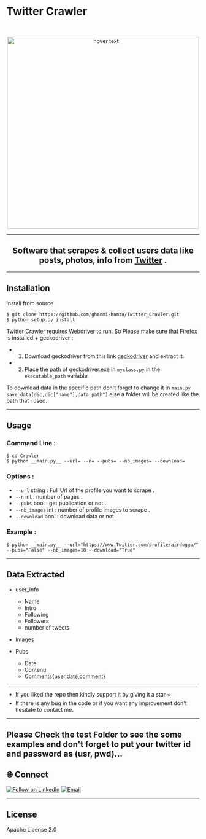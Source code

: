 # Twitter Crawler
<br>
<p align="center">
  <img src="https://www.bestproxyreviews.com/wp-content/uploads/2020/05/Twitter-Scraper.jpg" width="500" title="hover text">
</p>
<hr>
<h2 align="center">
  Software that <b>scrapes & collect</b> users data like posts, photos, info from <a target="_blank", href="https://www.twitter.com/"> Twitter</a> .
</h2>
<hr>

## Installation
Install from source
```
$ git clone https://github.com/ghanmi-hamza/Twitter_Crawler.git
$ python setup.py install
```
Twitter Crawler requires Webdriver to run. So Please make sure that Firefox is installed + geckodriver :
- 1) Download  geckodriver from this link [geckodriver](https://github.com/mozilla/geckodriver/releases) and extract it.
- 2) Place the path of geckodriver.exe in `myclass.py` in the `executable_path` variable.
  
To download data in the specific path don't forget to change it in `main.py` `save_data(dic,dic["name"],data_path")` else a folder will be created like the path that i used.

<hr>

## Usage

### Command Line : 

```
$ cd Crawler
$ python __main.py__ --url= --n= --pubs= --nb_images= --download=
```

### Options :
- ````--url```` <a>string</a> : Full Url of the profile you want to scrape .
- ````--n```` <a>int</a> : number of pages .
- ````--pubs```` <a>bool</a> : get publication or not .
- ````--nb_images```` <a>int</a> : number of profile images to scrape .
- ````--download```` <a>bool</a> : download data or not .

### Example : 

```
$ python __main.py__ --url="https://www.Twitter.com/profile/airdoggo/" --pubs="False" --nb_images=10 --download="True"
```
<hr>

## Data Extracted 
- user_info
  - Name
  - Intro
  - Following
  - Followers
  - number of tweets
  
- Images
- Pubs
  - Date
  - Contenu
  - Comments{user,date,comment}

<hr>

- If you liked the repo then kindly support it by giving it a star ⭐
- If there is any bug in the code or if you want any improvement don't hesitate to contact me.
<hr>

## Please Check the test Folder to see the some examples and don't forget to put your twitter id and password as (usr, pwd)...


<h2 align="left">🌐 Connect</h2>
<p align="left">
  <a href="https://www.linkedin.com/in/hamza-ghanmi-b8a125183/"><img title="Follow on LinkedIn" src="https://img.shields.io/badge/LinkedIn-0077B5?style=for-the-badge&logo=linkedin&logoColor=white"/></a>
  <a href="mailto:hamza.ghanmi56@gmail.com"><img title="Email" src="https://img.shields.io/badge/Gmail-D14836?style=for-the-badge&logo=gmail&logoColor=white"/></a>


</p>
<hr>

License
----
Apache License 2.0
